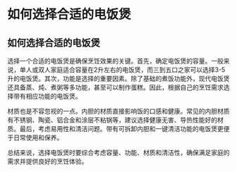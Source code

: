 # 如何选择合适的电饭煲

## 如何选择合适的电饭煲

选择一个合适的电饭煲是确保烹饪效果的关键。首先，确定电饭煲的容量。一般来说，单人或双人家庭适合容量在2升左右的电饭煲，而三到五口之家可以选择3-5升的电饭煲。其次，功能是选择的重要因素。除了基础的煮饭功能外，现代电饭煲还具备蒸、炖、煮粥等多功能，甚至可以制作蛋糕。因此，根据自己的烹饪需求选择带有相应功能的电饭煲。

材质也是不容忽视的一点。内胆的材质直接影响饭的口感和健康。常见的内胆材质有不锈钢、陶瓷、铝合金和涂层不粘锅等，建议选择健康无害、导热性能好的材质。最后，考虑易用性和清洁问题。带有可拆卸内胆和一键清洁功能的电饭煲更便于日常使用和保养。

总结来说，选择电饭煲时要综合考虑容量、功能、材质和清洁性，确保满足家庭的需求并提供良好的烹饪体验。
